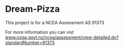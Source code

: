 # Dream-Pizza
This project is for a NCEA Assessment AS 91373

For more information you can vist www.nzqa.govt.nz/ncea/assessment/view-detailed.do?standardNumber=91373
